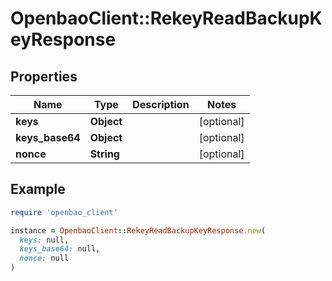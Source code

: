 # OpenbaoClient::RekeyReadBackupKeyResponse

## Properties

| Name | Type | Description | Notes |
| ---- | ---- | ----------- | ----- |
| **keys** | **Object** |  | [optional] |
| **keys_base64** | **Object** |  | [optional] |
| **nonce** | **String** |  | [optional] |

## Example

```ruby
require 'openbao_client'

instance = OpenbaoClient::RekeyReadBackupKeyResponse.new(
  keys: null,
  keys_base64: null,
  nonce: null
)
```

